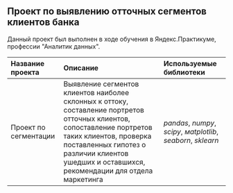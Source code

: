 ## Проект по выявлению отточных сегментов клиентов банка

Данный проект был выполнен в ходе обучения в Яндекс.Практикуме, профессии "Аналитик данных".

| Название проекта | Описание | Используемые библиотеки | 
| :---------------------- | :---------------------- | :---------------------- |
| Проект по сегментации | Выявление сегментов клиентов наиболее склонных к оттоку, составление портретов отточных клиентов, сопоставление портретов таких клиентов, проверка поставленных гипотез о различии клиентов ушедших и оставшихся, рекомендации для отдела маркетинга| *pandas*, *numpy*, *scipy*, *мatplotlib*, *seaborn*, *sklearn* |

